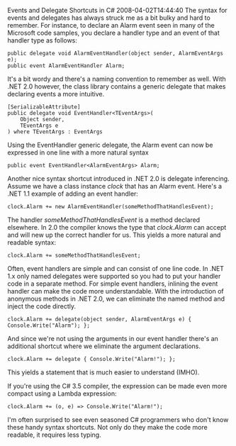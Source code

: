 Events and Delegate Shortcuts in C#
2008-04-02T14:44:40
The syntax for events and delegates has always struck me as a bit bulky and hard to remember. For instance, to declare an Alarm event seen in many of the Microsoft code samples, you declare a handler type and an event of that handler type as follows:
    
    public delegate void AlarmEventHandler(object sender, AlarmEventArgs e);
    public event AlarmEventHandler Alarm;

It's a bit wordy and there's a naming convention to remember as well. With .NET 2.0 however, the class library contains a generic delegate that makes declaring events a more intuitive.
    
    [SerializableAttribute]
    public delegate void EventHandler<TEventArgs>(
        Object sender,
        TEventArgs e
    ) where TEventArgs : EventArgs

Using the EventHandler generic delegate, the Alarm event can now be expressed in one line with a more natural syntax
    
    public event EventHandler<AlarmEventArgs> Alarm;

Another nice syntax shortcut introduced in .NET 2.0 is delegate inferencing. Assume we have a class instance _clock_ that has an Alarm event. Here's a .NET 1.1 example of adding an event handler:
    
    clock.Alarm += new AlarmEventHandler(someMethodThatHandlesEvent);

The handler _someMethodThatHandlesEvent_ is a method declared elsewhere. In 2.0 the compiler knows the type that _clock.Alarm_ can accept and will new up the correct handler for us. This yields a more natural and readable syntax:
    
    clock.Alarm += someMethodThatHandlesEvent;

Often, event handlers are simple and can consist of one line code. In .NET 1.x only named delegates were supported so you had to put your handler code in a separate method. For simple event handlers, inlining the event handler can make the code more understandable. With the introduction of anonymous methods in .NET 2.0, we can eliminate the named method and inject the code directly.
    
    clock.Alarm += delegate(object sender, AlarmEventArgs e) { Console.Write("Alarm"); };

And since we're not using the arguments in our event handler there's an additional shortcut where we eliminate the argument declarations.
    
    clock.Alarm += delegate { Console.Write("Alarm!"); };

This yields a statement that is much easier to understand (IMHO).

If you're using the C# 3.5 compiler, the expression can be made even more compact using a Lambda expression:
    
    clock.Alarm += (o, e) => Console.Write("Alarm!");

I'm often surprised to see even seasoned C# programmers who don't know these handy syntax shortcuts. Not only do they make the code more readable, it requires less typing.
